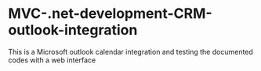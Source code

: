 # MVC-.net-development-CRM-outlook-integration
This is a Microsoft outlook calendar integration and testing the documented codes with a web interface
